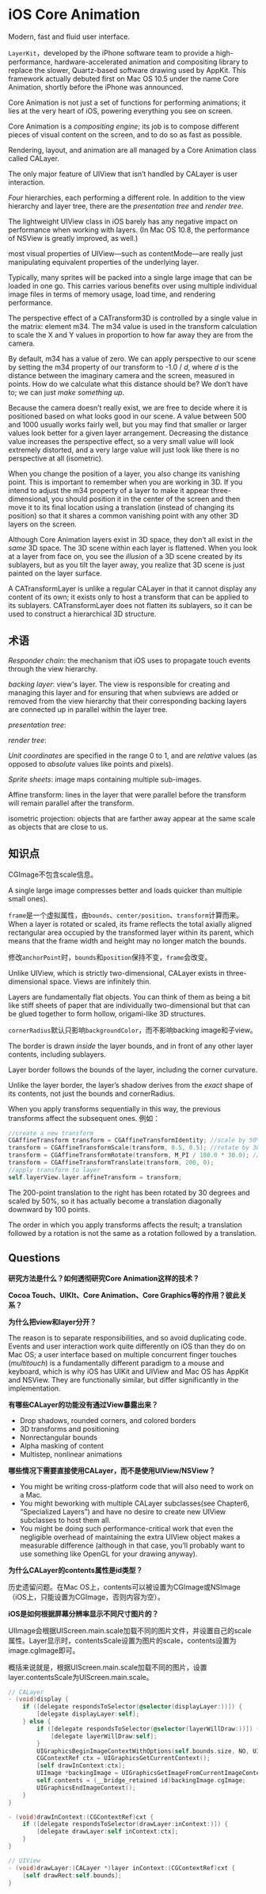 # iOS Core Animation

Modern, fast and fluid user interface.

`LayerKit`，developed by the iPhone software team to provide a high-performance, hardware-accelerated animation and compositing library to replace the slower, Quartz-based software drawing used by AppKit. This framework actually debuted first on Mac OS 10.5 under the name Core Animation, shortly before the iPhone was announced.

Core Animation is not just a set of functions for performing animations; it lies at the very heart
of iOS, powering everything you see on screen.

Core Animation is a *compositing engine*; its job is to compose different pieces of visual content on the screen, and to do so as fast as possible.

Rendering, layout, and animation are all managed by a Core Animation class called CALayer.

The only major feature of UIView that isn’t handled by CALayer is user interaction.

*Four* hierarchies, each performing a different role. In addition to the view hierarchy and layer tree, there are the *presentation tree* and *render tree*.

The lightweight UIView class in iOS barely has any negative impact on performance when working with layers. (In Mac OS 10.8, the performance of NSView is greatly improved, as well.)

most visual properties of UIView—such as contentMode—are really just manipulating equivalent properties of the underlying layer.

Typically, many sprites will be packed into a single large image that can be loaded in one go. This carries various benefits over using multiple individual image files in terms of memory usage, load time, and rendering performance.

The perspective effect of a CATransform3D is controlled by a single value in the matrix: element m34. The m34 value is used in the transform calculation to scale the X and Y values in proportion to how far away they are from the camera.

By default, m34 has a value of zero. We can apply perspective to our scene by setting the
m34 property of our transform to -1.0 / *d*, where *d* is the distance between the imaginary
camera and the screen, measured in points. How do we calculate what this distance should
be? We don’t have to; we can just *make something up*.

Because the camera doesn’t really exist, we are free to decide where it is positioned based
on what looks good in our scene. A value between 500 and 1000 usually works fairly well,
but you may find that smaller or larger values look better for a given layer arrangement.
Decreasing the distance value increases the perspective effect, so a very small value will
look extremely distorted, and a very large value will just look like there is no perspective at
all (isometric).

When you change the position of a layer, you also change its vanishing point. This is
important to remember when you are working in 3D. If you intend to adjust the m34
property of a layer to make it appear three-dimensional, you should position it in the center
of the screen and then move it to its final location using a translation (instead of changing
its position) so that it shares a common vanishing point with any other 3D layers on the
screen.

Although Core Animation layers exist in 3D space, they don’t all exist in *the same* 3D space. The 3D scene within each layer is flattened. When you look at a layer from face on, you see the *illusion* of a 3D scene created by its sublayers, but as you tilt the layer away, you realize that 3D scene is just painted on the layer surface.

A CATransformLayer is unlike a regular CALayer in that it cannot display any content of its own; it exists only to host a transform that can be applied to its sublayers. CATransformLayer does not flatten its sublayers, so it can be used to construct a hierarchical 3D structure.

## 术语

*Responder chain*: the mechanism that iOS uses to propagate touch events through the view hierarchy.

*backing layer*: view's layer. The view is responsible for creating and managing this layer and for
ensuring that when subviews are added or removed from the view hierarchy that their corresponding backing layers are connected up in parallel within the layer tree.

*presentation tree*:

*render tree*: 

*Unit coordinates* are specified in the range 0 to 1, and are *relative* values (as opposed to *absolute* values like points and pixels). 

*Sprite sheets*: image maps containing multiple sub-images.

Affine transform: lines in the layer that were parallel before the transform will remain parallel after the transform.

isometric projection: objects that are farther away appear at the same scale as objects
that are close to us. 

## 知识点

CGImage不包含scale信息。

A single large image compresses better and loads quicker than multiple small ones).

`frame`是一个虚拟属性，由`bounds`、`center/position`、`transform`计算而来。When a layer is rotated or scaled, its frame reflects the total axially aligned rectangular area occupied by the transformed layer within its parent, which means that the frame width and height may no longer match the bounds.

修改`anchorPoint`时，`bounds`和`position`保持不变，`frame`会改变。

Unlike UIView, which is strictly two-dimensional, CALayer exists in three-dimensional space. Views are infinitely thin.

Layers are fundamentally flat objects. You can think of them as being a bit like stiff sheets of paper that are individually two-dimensional but that can be glued together to form hollow, origami-like 3D structures.

`cornerRadius`默认只影响`backgroundColor`，而不影响backing image和子view。

The border is drawn *inside* the layer bounds, and in front of any other layer contents, including sublayers.

Layer border follows the bounds of the layer, including the corner curvature.

Unlike the layer border, the layer’s shadow derives from the *exact* shape of its contents, not
just the bounds and cornerRadius.

When you apply transforms sequentially in this way, the previous transforms affect the subsequent ones. 例如：

```objective-c
//create a new transform
CGAffineTransform transform = CGAffineTransformIdentity; //scale by 50%
transform = CGAffineTransformScale(transform, 0.5, 0.5); //rotate by 30 degrees
transform = CGAffineTransformRotate(transform, M_PI / 180.0 * 30.0); //translate by 200 points
transform = CGAffineTransformTranslate(transform, 200, 0);
//apply transform to layer
self.layerView.layer.affineTransform = transform;
```

The 200-point translation to the right has been rotated by 30 degrees and scaled by 50%, so it has actually become a translation diagonally downward by 100 points.

The order in which you apply transforms affects the result; a translation followed by a rotation is not the same as a rotation followed by a translation.

## Questions

**研究方法是什么？如何透彻研究Core Animation这样的技术？**

**Cocoa Touch、UIKIt、Core Animation、Core Graphics等的作用？彼此关系？**

**为什么把view和layer分开？**

The reason is to separate responsibilities, and so avoid duplicating code. Events and user interaction work quite differently on iOS than they do on Mac OS; a user interface based on multiple concurrent finger touches (*multitouch*) is a fundamentally different paradigm to a mouse and keyboard, which is why iOS has UIKit and UIView and Mac OS has AppKit and NSView. They are functionally similar, but differ significantly in the implementation.

**有哪些CALayer的功能没有通过View暴露出来？**

- Drop shadows, rounded corners, and colored borders
- 3D transforms and positioning
- Nonrectangular bounds
- Alpha masking of content 
- Multistep, nonlinear animations

**哪些情况下需要直接使用CALayer，而不是使用UIView/NSView？**

- You might be writing cross-platform code that will also need to work on a Mac. 
- You might beworking with multiple CALayer subclasses(see Chapter6, “Specialized Layers”) and have no desire to create new UIView subclasses to host them all. 
- You might be doing such performance-critical work that even the negligible overhead of maintaining the extra UIView object makes a measurable difference (although in that case, you’ll probably want to use something like OpenGL for your drawing anyway). 

**为什么CALayer的contents属性是id类型？**

历史遗留问题。在Mac OS上，contents可以被设置为CGImage或NSImage（iOS上，只能设置为CGImage，否则内容为空）。

**iOS是如何根据屏幕分辨率显示不同尺寸图片的？**

UIImage会根据UIScreen.main.scale加载不同的图片文件，并设置自己的scale属性。Layer显示时，contentsScale设置为图片的scale，contents设置为image.cgImage即可。

概括来说就是，根据UIScreen.main.scale加载不同的图片，设置layer.contentsScale为UIScreen.main.scale。



```objective-c
// CALayer
- (void)display {
    if ([delegate respondsToSelector(@selector(displayLayer:))]) {
        [delegate displayLayer:self];
    } else {
        if ([delegate respondsToSelector(@selector(layerWillDraw:))]) {
            [delegate layerWillDraw:self];
        }
        UIGraphicsBeginImageContextWithOptions(self.bounds.size, NO, UIScreen.mainScreen.scale);
        CGContextRef ctx = UIGraphicsGetCurrentContext();
        [self drawInContext:ctx];
        UIImage *backingImage = UIGraphicsGetImageFromCurrentImageContext();
        self.contents = (__bridge_retained id)backingImage.cgImage;
        UIGraphicsEndImageContext();
    }
}

- (void)drawInContext:(CGContextRef)cxt {
    if ([delegate respondsToSelector(drawLayer:inContext:)]) {
        [delegate drawLayer:self inContext:ctx];
    }
}

// UIView
- (void)drawLayer:(CALayer *)layer inContext:(CGContextRef)cxt {
    [self drawRect:self.bounds];
}
```

